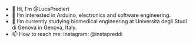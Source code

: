 - 👋 Hi, I’m @LucaPredieri
- 👀 I’m interested in Arduino, electronics and software engineering. 
- 🌱 I’m currently studying biomedical engineering at Università degli Studi di Genova in Genova, Italy.
- 📫 How to reach me:
     instagram: @instapreddi

<!---
LucaPredieri/LucaPredieri is a ✨ special ✨ repository because its `README.md` (this file) appears on your GitHub profile.
You can click the Preview link to take a look at your changes.
--->
